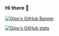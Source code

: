 ### Hi there 👋
[![Dipo's GitHub Banner](./assets/GitHubHeader.png)](https://github.com/diptim01)

[![Dipo's GitHub stats](https://github-readme-stats.vercel.app/api?username=diptim01&show_icons=true&theme=radical)](https://github.com/anuraghazra/github-readme-stats)

<!--
**diptim01/diptim01** is a ✨ _special_ ✨ repository because its `README.md` (this file) appears on your GitHub profile.

Here are some ideas to get you started:

- 🔭 I’m currently working on ...
- 🌱 I’m currently learning ...
- 👯 I’m looking to collaborate on ...
- 🤔 I’m looking for help with ...
- 💬 Ask me about ...
- 📫 How to reach me: ...
- 😄 Pronouns: ...
- ⚡ Fun fact: ...
-->
